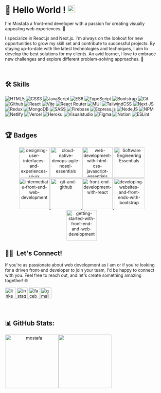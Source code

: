 <!--
- 👋 Hi, I’m @Mostafa Hassan
- 👀 I’m interested in web development
- 📫 How to reach me mostafahasan.dev@gmail.com

<!---
Mostafa-Zewail77/Mostafa-Zewail77 is a ✨ special ✨ repository because its `README.md` (this file) appears on your GitHub profile.
You can click the Preview link to take a look at your changes. -->

<h1>
👋 Hello World !  <img src="https://github.com/TheDudeThatCode/TheDudeThatCode/blob/master/Assets/Earth.gif" width="24px">
</h1>

I'm Mostafa a front-end developer with a passion for creating visually appealing web experiences. 🎨

I specialize in React.js and Next.js. I'm always on the lookout for new opportunities to grow my skill set and contribute to successful projects. By staying up-to-date with the latest technologies and techniques, I aim to develop the best solutions for my clients. An avid learner, I love to embrace new challenges and explore different problem-solving approaches. 🚀
<!-- <a href="https://mostafahassan.vercel.app/"><strong>Visit my personal website </strong></a> -->
<br/>

## 🛠 Skills

![HTML5](https://img.shields.io/badge/html5-%23E34F26.svg?style=for-the-badge&logo=html5&logoColor=white)
![CSS3](https://img.shields.io/badge/css3-%231572B6.svg?style=for-the-badge&logo=css3&logoColor=white)
![JavaScript](https://img.shields.io/badge/javascript-%23323330.svg?style=for-the-badge&logo=javascript&logoColor=%23F7DF1E)
![ES6](https://img.shields.io/badge/ES6-%23F7DF1E.svg?style=for-the-badge&logo=ES6&logoColor=%23323330)
![TypeScript](https://img.shields.io/badge/typescript-%23007ACC.svg?style=for-the-badge&logo=typescript&logoColor=white)
![Bootstrap](https://img.shields.io/badge/bootstrap-%23563D7C.svg?style=for-the-badge&logo=bootstrap&logoColor=white)
![Git](https://img.shields.io/badge/GIT-E44C30?style=for-the-badge&logo=git&logoColor=white)
![Github](https://img.shields.io/badge/GitHub-100000?style=for-the-badge&logo=github&logoColor=white)
![React](https://img.shields.io/badge/react-%2320232a.svg?style=for-the-badge&logo=react&logoColor=%2361DAFB)
![Vite](https://img.shields.io/badge/Vite-B73BFE?style=for-the-badge&logo=vite&logoColor=FFD62E) 
![React Router](https://img.shields.io/badge/React_Router-CA4245?style=for-the-badge&logo=react-router&logoColor=white)
![MUI](https://img.shields.io/badge/MUI-%230081CB.svg?style=for-the-badge&logo=material-ui&logoColor=white) 
<img alt="TailwindCSS" src="https://img.shields.io/badge/tailwindcss-%2338B2AC.svg?style=for-the-badge&logo=tailwind-css&logoColor=white"> 
![Next JS](https://img.shields.io/badge/Next-black?style=for-the-badge&logo=next.js&logoColor=white) 
![Redux](https://img.shields.io/badge/redux-%23593d88.svg?style=for-the-badge&logo=redux&logoColor=white)
![MongoDB](https://img.shields.io/badge/MongoDB-%234ea94b.svg?style=for-the-badge&logo=mongodb&logoColor=white) 
![SASS](https://img.shields.io/badge/SASS-hotpink.svg?style=for-the-badge&logo=SASS&logoColor=white)
![Firebase](https://img.shields.io/badge/firebase-%23039BE5.svg?style=for-the-badge&logo=firebase)
![Express.js](https://img.shields.io/badge/express.js-%23404d59.svg?style=for-the-badge&logo=express&logoColor=%2361DAFB) 
![NodeJS](https://img.shields.io/badge/node.js-6DA55F?style=for-the-badge&logo=node.js&logoColor=white)
![NPM](https://img.shields.io/badge/NPM-%23000000.svg?style=for-the-badge&logo=npm&logoColor=white)
![Netlify](https://img.shields.io/badge/netlify-%23000000.svg?style=for-the-badge&logo=netlify&logoColor=#00C7B7)
![Vercel](https://img.shields.io/badge/vercel-%23000000.svg?style=for-the-badge&logo=vercel&logoColor=white)
![Heroku](https://img.shields.io/badge/heroku-%23430098.svg?style=for-the-badge&logo=heroku&logoColor=white)
![Visualstudio](https://img.shields.io/badge/Visual_Studio_Code-0078D4?style=for-the-badge&logo=visual%20studio%20code&logoColor=white)
![Figma](https://img.shields.io/badge/figma-%23F24E1E.svg?style=for-the-badge&logo=figma&logoColor=white)
![Notion](https://img.shields.io/badge/Notion-%23000000.svg?style=for-the-badge&logo=notion&logoColor=white)
![ESLint](https://img.shields.io/badge/ESLint-4B3263?style=for-the-badge&logo=eslint&logoColor=white)
<br/>
<br/>

## 🏆 Badges

<div align="center">
  <a href="https://www.credly.com/badges/da409856-f8be-4ff7-ae73-1acd34a5c7c3/public_url" >
    <img src="https://github.com/mostafahassan-dev/mostafahassan-dev/assets/104537380/6ace4dab-53f7-4cbc-ab52-ebe3b2c635a2" 
     alt="designing-user-interfaces-and-experiences-ui-ux" width="100" height="100" >
  </a>
  <a href="https://www.credly.com/badges/cdb1b6d9-2a4b-46b8-b581-8df9e12397ee/public_url">
    <img src="https://github.com/mostafahassan-dev/mostafahassan-dev/assets/104537380/b7b7acb4-30d8-4177-891e-c8bf6a43d051" 
     alt="cloud-native-devops-agile-nosql-essentials" width="100" height="100">
  </a>
  <a href="https://www.credly.com/badges/dd8dc5d2-5dbd-4c26-913b-75cd1e4efc11/public_url">
    <img src="https://github.com/mostafahassan-dev/mostafahassan-dev/assets/104537380/bc725c30-029f-4e85-885f-b30ee22bedc1" 
     alt="web-development-with-html-css-javascript-essentials" width="100" height="100">
  </a>
  <a href="https://www.credly.com/badges/5af6ae5d-4a9b-4beb-a2f0-f34a5c9c5c57/public_url">
    <img src="https://github.com/mostafahassan-dev/mostafahassan-dev/assets/104537380/9f3bbb3b-20be-45ef-9dac-e4ccef82ac41" 
     alt="Software Engineering Essentials" width="100" height="100">
  </a>
  <a href="https://www.credly.com/badges/0d5ea9eb-20ed-471a-805a-93f75e0cbf3c/public_url">
    <img src="https://github.com/mostafahassan-dev/mostafahassan-dev/assets/104537380/1c3e9b1c-7a44-4526-9e63-639b53efd0f7" 
     alt="intermediate-front-end-web-development" width="100" height="100">
  </a>
  <a href="https://www.credly.com/badges/6a894718-c1f2-4bff-8c71-065b354b79a5/public_url">
    <img src="https://github.com/user-attachments/assets/1353abeb-ee98-4918-9437-aef6c4d09431" 
     alt="git-and-github" width="100" height="100">
  </a>
  <a href="https://www.credly.com/badges/fcac150f-a697-473c-b241-75eca8bdaecc/public_url">
    <img src="https://github.com/mostafahassan-dev/mostafahassan-dev/assets/104537380/0e2260c2-53d7-4359-ad34-4f1260fc4470" 
     alt="front-end-development-with-react" width="100" height="100">
  </a>
  <a href="https://www.credly.com/badges/bc19188a-95e8-4f3e-84af-89718a7703b9/public_url">
    <img src="https://github.com/user-attachments/assets/f8e21fd0-c48a-4b16-be9a-4d5bdefdec43" 
     alt="developing-websites-and-front-ends-with-bootstrap" width="100" height="100">
  </a>
  <a href="https://www.credly.com/badges/0257d0e5-9b96-49c4-be78-8a108f427696/public_url">
    <img src="https://github.com/user-attachments/assets/23e75685-e3ed-491f-befe-92f4613506ed" 
     alt="getting-started-with-front-end-and-web-development" width="100" height="100">
  </a>

</div>

 ## 🤝🏻 &nbsp;Let's Connect!
If you're as passionate about web development as I am or if you're looking for a driven front-end developer to join your team, I'd be happy to connect with you. Feel free to reach out, and let's create something amazing together! 🌐
<div >
  <a href="https://www.linkedin.com/in/mostafahassan-dev/" target="_blank">
    <img src="https://img.shields.io/static/v1?message=LinkedIn&logo=linkedin&label=&color=0077B5&logoColor=white&labelColor=&style=for-the-badge" height="35" alt="linkedin logo"  />
  </a>
  <a href="https://www.instagram.com/mostafahassan.dev" target="_blank">
    <img src="https://img.shields.io/static/v1?message=Instagram&logo=instagram&label=&color=E4405F&logoColor=white&labelColor=&style=for-the-badge" height="35" alt="instagram logo"  />
  </a>
  <a href="https://www.facebook.com/profile.php?id=100006284646611" target="_blank">
    <img src="https://img.shields.io/static/v1?message=Facebook&logo=facebook&label=&color=1877F2&logoColor=white&labelColor=&style=for-the-badge" height="35" alt="facebook logo"  />
  </a>
  
  <a href="mailto:mostafahasan.dev@gmail.com" target="_blank">
    <img src="https://img.shields.io/static/v1?message=Gmail&logo=gmail&label=&color=D14836&logoColor=white&labelColor=&style=for-the-badge" height="35" alt="gmail logo"  />
  </a>
</div>
<br/>
<br/>

## 📊 GitHub Stats:

<div align="center" style="display: flex; align-items:center;">
  <img src="https://github-readme-streak-stats.herokuapp.com/?user=mostafahassan-dev&theme=blue-green" alt="mostafa" style="max-width: 100%; height: 175px;" />
  <img src="https://github-readme-stats.vercel.app/api/top-langs/?username=mostafahassan-dev&theme=blue-green" style="max-width: 100%; height: 175px;" />
</div> 




<!--
🔥
<table width="100%"  border="0" cellpadding="0" cellspacing="0">
  <tr>
    <td align="center">
       <img src="https://github-readme-streak-stats.herokuapp.com/?user=mostafahassan-dev&theme=blue-green" alt="mostafa" style="max-width: 100%; height: 175px;" />
       <img src="https://github-readme-stats.vercel.app/api/top-langs/?username=mostafahassan-dev&theme=blue-green" style="max-width: 100%; height: 175px;" />
    </td>
    <td align="center">
      <a href="https://benyou.me">
        <span>&nbsp;&nbsp;&nbsp;&nbsp;&nbsp;&nbsp;&nbsp;</span>
        <span>&nbsp;&nbsp;&nbsp;&nbsp;&nbsp;&nbsp;&nbsp;</span>
        <img src="https://github.com/benyou1969/benyou1969/blob/master/globe.gif?raw=true" />
        <span>&nbsp;&nbsp;&nbsp;&nbsp;&nbsp;&nbsp;&nbsp;&nbsp;</span>
        <span>&nbsp;&nbsp;&nbsp;&nbsp;&nbsp;&nbsp;&nbsp;&nbsp;</span>
        <br>
        <strong>Visit my personal website </strong>
    </td>
  </tr>
</table> 
        
<!---

![Angular](https://img.shields.io/badge/angular-%23DD0031.svg?style=for-the-badge&logo=angular&logoColor=white) 
![Ant-Design](https://img.shields.io/badge/-AntDesign-%230170FE?style=for-the-badge&logo=ant-design&logoColor=white) 
![Chart.js](https://img.shields.io/badge/chart.js-F5788D.svg?style=for-the-badge&logo=chart.js&logoColor=white) 
![Chakra](https://img.shields.io/badge/chakra-%234ED1C5.svg?style=for-the-badge&logo=chakraui&logoColor=white) 
![Expo](https://img.shields.io/badge/expo-1C1E24?style=for-the-badge&logo=expo&logoColor=#D04A37) 
![Flutter](https://img.shields.io/badge/Flutter-%2302569B.svg?style=for-the-badge&logo=Flutter&logoColor=white)
![jQuery](https://img.shields.io/badge/jquery-%230769AD.svg?style=for-the-badge&logo=jquery&logoColor=white)
![React Native](https://img.shields.io/badge/react_native-%2320232a.svg?style=for-the-badge&logo=react&logoColor=%2361DAFB)
![Svelte](https://img.shields.io/badge/svelte-%23f1413d.svg?style=for-the-badge&logo=svelte&logoColor=white) 
![Yarn](https://img.shields.io/badge/yarn-%232C8EBB.svg?style=for-the-badge&logo=yarn&logoColor=white) 
![Java](https://img.shields.io/badge/java-%23ED8B00.svg?style=for-the-badge&logo=java&logoColor=white) 
![Python](https://img.shields.io/badge/python-3670A0?style=for-the-badge&logo=python&logoColor=ffdd54) 
![Dart](https://img.shields.io/badge/dart-%230175C2.svg?style=for-the-badge&logo=dart&logoColor=white) 
![LINUX](https://img.shields.io/badge/Linux-FCC624?style=for-the-badge&logo=linux&logoColor=black)



-->




 
 
